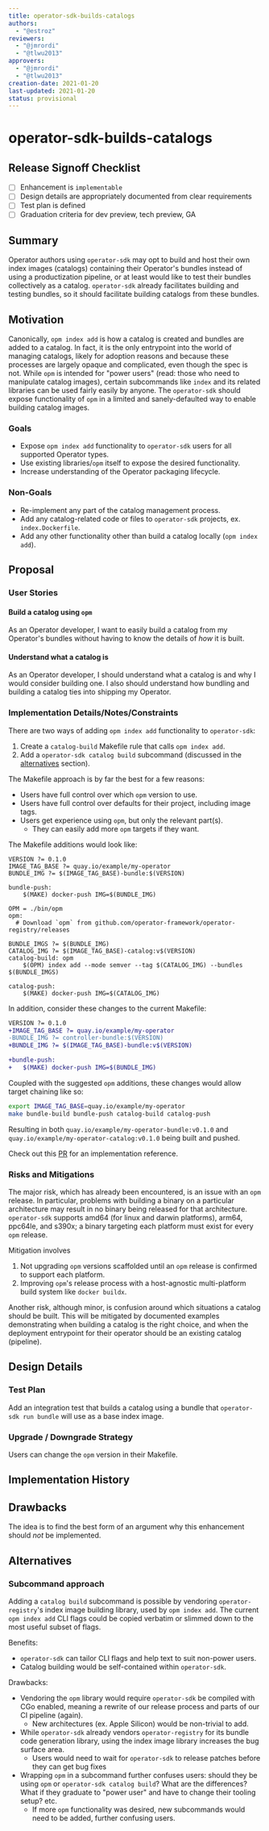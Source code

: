 ```yaml
---
title: operator-sdk-builds-catalogs
authors:
  - "@estroz"
reviewers:
  - "@jmrordi"
  - "@tlwu2013"
approvers:
  - "@jmrordi"
  - "@tlwu2013"
creation-date: 2021-01-20
last-updated: 2021-01-20
status: provisional
---
```


# operator-sdk-builds-catalogs

## Release Signoff Checklist

- [ ] Enhancement is `implementable`
- [ ] Design details are appropriately documented from clear requirements
- [ ] Test plan is defined
- [ ] Graduation criteria for dev preview, tech preview, GA

## Summary

Operator authors using `operator-sdk` may opt to build and host their own index images (catalogs)
containing their Operator's bundles instead of using a productization pipeline,
or at least would like to test their bundles collectively as a catalog.
`operator-sdk` already facilitates building and testing bundles, so it should
facilitate building catalogs from these bundles.

## Motivation

Canonically, `opm index add` is how a catalog is created and bundles are added to a catalog.
In fact, it is the only entrypoint into the world of managing catalogs, likely for adoption reasons and
because these processes are largely opaque and complicated, even though the spec is not.
While `opm` is intended for "power users" (read: those who need to manipulate catalog images),
certain subcommands like `index` and its related libraries can be used fairly easily by anyone.
The `operator-sdk` should expose functionality of `opm` in a limited and sanely-defaulted way
to enable building catalog images.

### Goals

- Expose `opm index add` functionality to `operator-sdk` users for all supported Operator types.
- Use existing libraries/`opm` itself to expose the desired functionality.
- Increase understanding of the Operator packaging lifecycle.

### Non-Goals

- Re-implement any part of the catalog management process.
- Add any catalog-related code or files to `operator-sdk` projects, ex. `index.Dockerfile`.
- Add any other functionality other than build a catalog locally (`opm index add`).

## Proposal

### User Stories

#### Build a catalog using `opm`

As an Operator developer, I want to easily build a catalog from my Operator's bundles
without having to know the details of _how_ it is built.

#### Understand what a catalog is

As an Operator developer, I should understand what a catalog is and why I would consider
building one. I also should understand how bundling and building a catalog ties into shipping my Operator.

### Implementation Details/Notes/Constraints

There are two ways of adding `opm index add` functionality to `operator-sdk`:
1. Create a `catalog-build` Makefile rule that calls `opm index add`.
1. Add a `operator-sdk catalog build` subcommand (discussed in the [alternatives](#subcommand-approach) section).

The Makefile approach is by far the best for a few reasons:
- Users have full control over which `opm` version to use.
- Users have full control over defaults for their project, including image tags.
- Users get experience using `opm`, but only the relevant part(s).
  - They can easily add more `opm` targets if they want.

The Makefile additions would look like:
```make
VERSION ?= 0.1.0
IMAGE_TAG_BASE ?= quay.io/example/my-operator
BUNDLE_IMG ?= $(IMAGE_TAG_BASE)-bundle:$(VERSION)

bundle-push:
	$(MAKE) docker-push IMG=$(BUNDLE_IMG)

OPM = ./bin/opm
opm:
  # Download `opm` from github.com/operator-framework/operator-registry/releases

BUNDLE_IMGS ?= $(BUNDLE_IMG)
CATALOG_IMG ?= $(IMAGE_TAG_BASE)-catalog:v$(VERSION)
catalog-build: opm
	$(OPM) index add --mode semver --tag $(CATALOG_IMG) --bundles $(BUNDLE_IMGS)

catalog-push:
	$(MAKE) docker-push IMG=$(CATALOG_IMG)
```

In addition, consider these changes to the current Makefile:

```diff
VERSION ?= 0.1.0
+IMAGE_TAG_BASE ?= quay.io/example/my-operator
-BUNDLE_IMG ?= controller-bundle:$(VERSION)
+BUNDLE_IMG ?= $(IMAGE_TAG_BASE)-bundle:v$(VERSION)

+bundle-push:
+	$(MAKE) docker-push IMG=$(BUNDLE_IMG)
```

Coupled with the suggested `opm` additions, these changes would allow target chaining like so:

```sh
export IMAGE_TAG_BASE=quay.io/example/my-operator
make bundle-build bundle-push catalog-build catalog-push
```

Resulting in both `quay.io/example/my-operator-bundle:v0.1.0` and `quay.io/example/my-operator-catalog:v0.1.0`
being built and pushed.

Check out this [PR](https://github.com/operator-framework/operator-sdk/pull/4406) for an implementation reference.

### Risks and Mitigations

The major risk, which has already been encountered, is an issue with an `opm` release.
In particular, problems with building a binary on a particular architecture may result
in no binary being released for that architecture. `operator-sdk` supports
amd64 (for linux and darwin platforms), arm64, ppc64le, and s390x; a binary targeting each
platform must exist for every `opm` release.

Mitigation involves
1. Not upgrading `opm` versions scaffolded until an `opm` release is confirmed to support each platform.
1. Improving `opm`'s release process with a host-agnostic multi-platform build system like `docker buildx`.

Another risk, although minor, is confusion around which situations a catalog should be built.
This will be mitigated by documented examples demonstrating when building a catalog is the right
choice, and when the deployment entrypoint for their operator should be an existing catalog (pipeline).

## Design Details

### Test Plan

Add an integration test that builds a catalog using a bundle that `operator-sdk run bundle`
will use as a base index image.

### Upgrade / Downgrade Strategy

Users can change the `opm` version in their Makefile.

## Implementation History

## Drawbacks

The idea is to find the best form of an argument why this enhancement should _not_ be implemented.

## Alternatives

### Subcommand approach

Adding a `catalog build` subcommand is possible by vendoring `operator-registry`'s index image building
library, used by `opm index add`. The current `opm index add` CLI flags could be copied verbatim
or slimmed down to the most useful subset of flags.

Benefits:
- `operator-sdk` can tailor CLI flags and help text to suit non-power users.
- Catalog building would be self-contained within `operator-sdk`.

Drawbacks:
- Vendoring the `opm` library would require `operator-sdk` be compiled with CGo enabled,
meaning a rewrite of our release process and parts of our CI pipeline (again).
  - New architectures (ex. Apple Silicon) would be non-trivial to add.
- While `operator-sdk` already vendors `operator-registry` for its bundle code generation library,
using the index image library increases the bug surface area.
  - Users would need to wait for `operator-sdk` to release patches before they can get bug fixes
- Wrapping `opm` in a subcommand further confuses users: should they be using `opm` or `operator-sdk catalog build`?
What are the differences? What if they graduate to "power user" and have to change their tooling setup? etc.
  - If more `opm` functionality was desired, new subcommands would need to be added, further confusing users.
